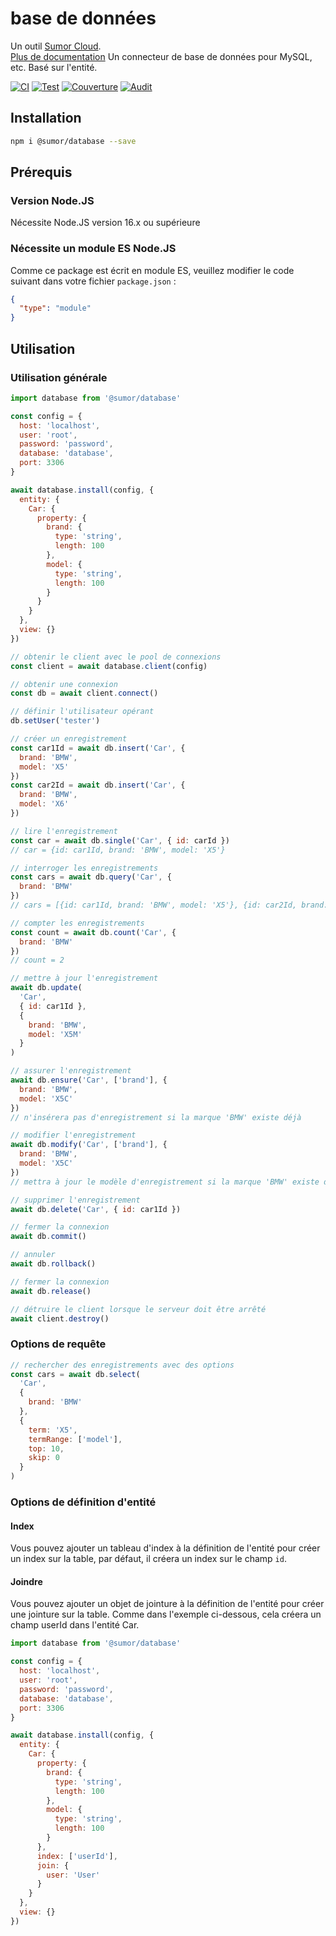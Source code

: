 # base de données

Un outil [Sumor Cloud](https://sumor.cloud).  
[Plus de documentation](https://sumor.cloud/database)
Un connecteur de base de données pour MySQL, etc. Basé sur l'entité.

[![CI](https://github.com/sumor-cloud/database/actions/workflows/ci.yml/badge.svg)](https://github.com/sumor-cloud/database/actions/workflows/ci.yml)
[![Test](https://github.com/sumor-cloud/database/actions/workflows/ut.yml/badge.svg)](https://github.com/sumor-cloud/database/actions/workflows/ut.yml)
[![Couverture](https://github.com/sumor-cloud/database/actions/workflows/coverage.yml/badge.svg)](https://github.com/sumor-cloud/database/actions/workflows/coverage.yml)
[![Audit](https://github.com/sumor-cloud/database/actions/workflows/audit.yml/badge.svg)](https://github.com/sumor-cloud/database/actions/workflows/audit.yml)

## Installation

```bash
npm i @sumor/database --save
```

## Prérequis

### Version Node.JS

Nécessite Node.JS version 16.x ou supérieure

### Nécessite un module ES Node.JS

Comme ce package est écrit en module ES, veuillez modifier le code suivant dans votre fichier `package.json` :

```json
{
  "type": "module"
}
```

## Utilisation

### Utilisation générale

```js
import database from '@sumor/database'

const config = {
  host: 'localhost',
  user: 'root',
  password: 'password',
  database: 'database',
  port: 3306
}

await database.install(config, {
  entity: {
    Car: {
      property: {
        brand: {
          type: 'string',
          length: 100
        },
        model: {
          type: 'string',
          length: 100
        }
      }
    }
  },
  view: {}
})

// obtenir le client avec le pool de connexions
const client = await database.client(config)

// obtenir une connexion
const db = await client.connect()

// définir l'utilisateur opérant
db.setUser('tester')

// créer un enregistrement
const car1Id = await db.insert('Car', {
  brand: 'BMW',
  model: 'X5'
})
const car2Id = await db.insert('Car', {
  brand: 'BMW',
  model: 'X6'
})

// lire l'enregistrement
const car = await db.single('Car', { id: carId })
// car = {id: car1Id, brand: 'BMW', model: 'X5'}

// interroger les enregistrements
const cars = await db.query('Car', {
  brand: 'BMW'
})
// cars = [{id: car1Id, brand: 'BMW', model: 'X5'}, {id: car2Id, brand: 'BMW', model: 'X6'}]

// compter les enregistrements
const count = await db.count('Car', {
  brand: 'BMW'
})
// count = 2

// mettre à jour l'enregistrement
await db.update(
  'Car',
  { id: car1Id },
  {
    brand: 'BMW',
    model: 'X5M'
  }
)

// assurer l'enregistrement
await db.ensure('Car', ['brand'], {
  brand: 'BMW',
  model: 'X5C'
})
// n'insérera pas d'enregistrement si la marque 'BMW' existe déjà

// modifier l'enregistrement
await db.modify('Car', ['brand'], {
  brand: 'BMW',
  model: 'X5C'
})
// mettra à jour le modèle d'enregistrement si la marque 'BMW' existe déjà

// supprimer l'enregistrement
await db.delete('Car', { id: car1Id })

// fermer la connexion
await db.commit()

// annuler
await db.rollback()

// fermer la connexion
await db.release()

// détruire le client lorsque le serveur doit être arrêté
await client.destroy()
```

### Options de requête

```js
// rechercher des enregistrements avec des options
const cars = await db.select(
  'Car',
  {
    brand: 'BMW'
  },
  {
    term: 'X5',
    termRange: ['model'],
    top: 10,
    skip: 0
  }
)
```

### Options de définition d'entité

#### Index

Vous pouvez ajouter un tableau d'index à la définition de l'entité pour créer un index sur la table, par défaut, il créera un index sur le champ `id`.

#### Joindre

Vous pouvez ajouter un objet de jointure à la définition de l'entité pour créer une jointure sur la table.
Comme dans l'exemple ci-dessous, cela créera un champ userId dans l'entité Car.

```js
import database from '@sumor/database'

const config = {
  host: 'localhost',
  user: 'root',
  password: 'password',
  database: 'database',
  port: 3306
}

await database.install(config, {
  entity: {
    Car: {
      property: {
        brand: {
          type: 'string',
          length: 100
        },
        model: {
          type: 'string',
          length: 100
        }
      },
      index: ['userId'],
      join: {
        user: 'User'
      }
    }
  },
  view: {}
})
```